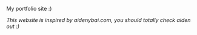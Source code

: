 My portfolio site :)

*This website is inspired by aidenybai.com, you should totally check aiden out :)*
